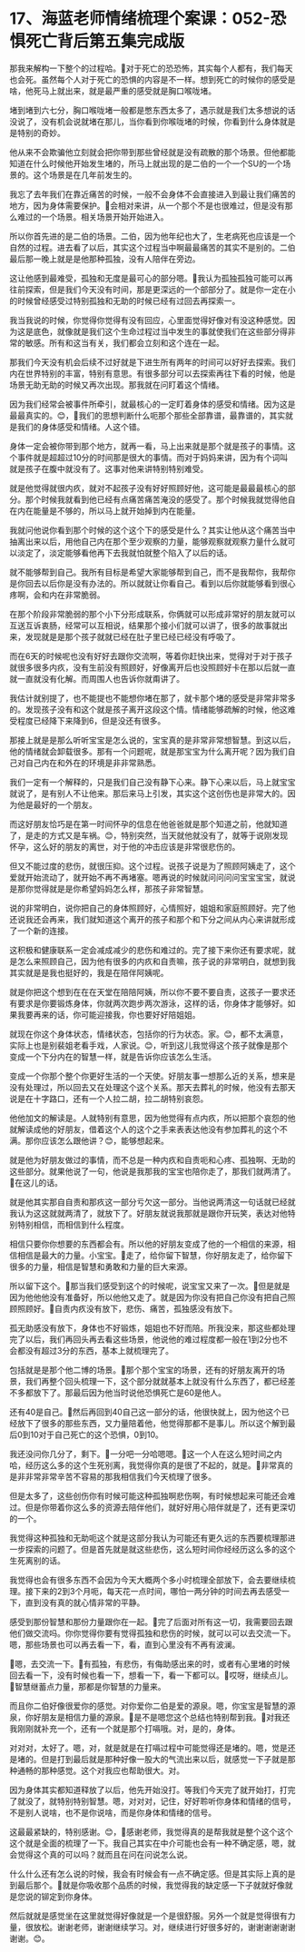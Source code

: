 # 17、海蓝老师情绪梳理个案课：052-恐惧死亡背后第五集完成版

那我来解构一下整个的过程哈。🎼对于死亡的恐恐怖，其实每个人都有，我们每天也会死。虽然每个人对于死亡的恐惧的内容是不一样。想到死亡的时候你的感受是啥，他死马上就出来，就是最严重的感受就是胸口喉咙堵。

堵到堵到六七分，胸口喉咙堵一般都是憋东西太多了，遇示就是我们太多想说的话没说了，没有机会说就堵在那儿，当你看到你喉咙堵的时候，你看到什么身体就是是特别的奇妙。

他从来不会欺骗他立刻就会把你带到那些曾经就是没有疏散的那个场景。但他都能知道在什么时候他开始发生堵的，所马上就出现的是二伯的一个一个SU的一个场景的。这个场景是在几年前发生的。

我忘了去年我们在靠近痛苦的时候，一般不会身体不会直接进入到最让我们痛苦的地方，因为身体需要保护。🎼会相对来讲，从一个那个不是也很难过，但是没有那么难过的一个场景。相关场景开始开始进入。

所以你首先进的是二伯的场景。二伯，因为他年纪也大了，生老病死也应该是一个自然的过程。进去看了以后，其实这个过程当中啊最最痛苦的其实不是别的。二伯最后那一晚上就是是他那种孤独，没有人陪伴在旁边。

这让他感到最难受，孤独和无度是最可心的部分嗯。🎼我认为孤独孤独可能可以再往前探索，但是我们今天没有时间，那是更深远的一个部部分了。就是你一定在小的时候曾经感受过特别孤独和无助的时候已经有过回去再探索一。

我当我说的时候，你觉得你觉得有没有回应，心里面觉得好像对有没这种感觉。因为这是底色，就像就是我们这个生命过程过当中发生的事就使我们在这些部分得非常的敏感。所有和这当有关，我们都会立刻和这个连在一起。

那我们今天没有机会后续不过好就是下进生所有两年的时间可以好好去探索。我们内在世界特别的丰富，特别有意思。有很多部分可以去探索再往下看的时候，他是场景无助无助的时候又再次出现。那我就在问盯着这个情绪。

因为我们经常会被事件所牵引，就最核心的一定盯着身体的感受和情绪。因为这是最最真实的。😊，🎼我们的思想判断什么呃那个那些全部靠谱，最靠谱的，其实就是我们的身体感受和情绪。人这个错。

身体一定会被你带到那个地方，就再一看，马上出来就是那个就是孩子的事情。这个事件就是超超过10分的时间那是很大的事情。而对于妈妈来讲，因为有个词叫就是孩子在腹中就没有了。这事对他来讲特别特别难受。

就是他觉得就很内疚，就对不起孩子没有好好照顾好他，这可能是最最最核心的部分。那个时候我就看到他已经有点痛苦痛苦淹没的感受了。那个时候我就觉得他自在内在能量是不够的，所以马上就开始掉到内在能量。

我就问他说你看到那个时候的这个这个下的感受是什么？其实让他从这个痛苦当中抽离出来以后，用他自己内在那个至少观察的力量，能够观察就观察力量什么就可以淡定了，淡定能够看他再下去我就怕就整个陷入了以后的话。

就不能够帮到自己。我所有目标是希望大家能够帮到自己，而不是我帮你，我帮你是你回去以后你是没有办法的。所以就就让你看自己。看到以后你就能够看到很心疼啊，会和内在非常脆弱。

在那个阶段非常脆弱的那个小下分形成联系，你俩就可以形成非常好的朋友就可以互送互诉衷肠，经常可以互相说，结果那个接小们就可以讲了，很多的故事就出来，发现就是是那个孩子就就已经在肚子里已经已经没有呼吸了。

而在6天的时候呢也没有好好去跟你交流啊，等着你赶快出来，觉得对于对于孩子就很多很多内疚，没有生前没有照顾好，好像离开后也没照顾好卡在那以后就一直就一直就没有化解。而周围人也告诉你就甭讲了。

我估计就别提了，也不能提也不能想你堵在那了，就卡那个堵的感受是非常非常多的。发现孩子没有和这个就是孩子离开这段这个情。情绪能够疏解的时候，他这难受程度已经降下来降到6，但是没还有很多。

那接上就是是那么听听宝宝是怎么说的，宝宝真的是非常非常想智慧。到这以后，他的情绪就会卸载很多。那有一个问题呢，就是那宝宝为什么离开呢？因为我们自己对自己内在和外在的环境是非非常熟悉。

我们一定有一个解释的，只是我们自己没有静下心来。静下心来以后，马上就宝宝就说了，是有别人不让他来。那后来马上引发，其实这个这创伤也是非常大的。因为他是最好的一个朋友。

而这好朋友恰巧是在第一时间怀孕的信息在他爸爸就是那个知道之前，他就知道了，是走的方式又是车祸。😊，特别突然，当天就他就没有了，就等于说刚发现怀孕，这么好的朋友的离世，对于他的冲击应该是非常很悲伤的。

但又不能过度的悲伤，就很压抑。这个过程。说孩子说是为了照顾阿姨走了，这个爱就开始流动了，就开始不再不再堵塞。嗯再说的时候就问问问问宝宝宝宝，就说是那你觉得就是是你希望妈妈怎么样，那孩子非常智慧。

说的非常明白，说你把自己的身体照顾好，心情照好，姐姐和家庭照顾好。完了他还说我还会再来，我们就知道这个离开的孩子和那个和下分之间从内心来讲就形成了一个新的连接。

这积极和健康联系一定会减成减少的悲伤和难过的。完了接下来你还有要求呢，就是怎么来照顾自己，因为他有很多的内疚和自责嘛，孩子说的非常明白，就想到我其实就是是我也挺好的，我是在陪伴阿姨呢。

就是你把这个想到在在在天堂在陪陪阿姨，所以你不要不要自责，这孩子一要求还有要求是你要锻炼身体，你就两次跑步两次游泳，这样的话，你身体才能够好。如果我要再来的话，你可能迎接我，你也要好好陪姐姐。

就现在你这个身体状态，情绪状态，包括你的行为状态。家。😊，都不太满意，实际上也是别裴姐老看手戏，人家说。😊，听到这儿我觉得这个孩子就像是那个变成一个下分内在的智慧一样，就是告诉你应该怎么生活。

变成一个你那个整个你更好生活的一个天使。好朋友事一想那么近的关系，想来是没有处理过，所以回去又在处理这个这个关系。那天去葬礼的时候，他没有去那天说是在十字路口，还有一个人拉二胡，拉二胡特别哀怨。

他他加文的解读是。人就特别有意思，因为他觉得有点内疚，所以把那个哀怨的他就解读成他的好朋友，借着这个人的这个之手来表表达他没有参加葬礼的这个不满。那你应该怎么跟他讲？😊，能够想起来。

就是他为好朋友做过的事情，而不总是一种内疚和自责呃和心疼、孤独啊、无助的这些部分。就果他说了一句，他说是我那我的宝宝也陪你走了，那我们就两清了。🎼在这儿的话。

就是他其实那自自责和那疚这一部分亏欠这一部分。当他说两清这一句话就已经就我认为这这就就两清了，就放下了。好朋友就说我那就是跟你开玩笑，表达对他特别特别相信，而相信到什么程度。

相信只要你你想要的东西都会有。所以他的好朋友变成了他的一个相信的来源，相信相信是最大的力量。小宝宝。🎼走了，给你留下智慧，你好朋友走了，给你留下很多的力量，相信是智慧和勇敢和力量的巨大来源。

所以留下这个。🎼那当我们感受到这个的时候呢，说宝宝又来了一次。🎼但是就是因为他他他没有准备好，所以他他又走了。就是因为你没有把自己你没有把自己照顾照顾好。🎼自责内疚没有放下，悲伤、痛苦，孤独感没有放下。

孤无助感没有放下，身体也不好锻炼，姐姐也不好而陪。所我没来，那这些都处理完了以后，我们再回头再去看这些场景，他说他的难过程度都一般在1到2分也不会都没有超过3分的东西，基本上就梳理完了。

包括就是是那个他二博的场景。🎼那个那个宝宝的场景，还有的好朋友离开的场景，我们再整个回头梳理一下，这个部分就就基本上就没有什么东西了，都已经差不多都放下了。那最后因为他当时说他恐惧死亡是60是他人。

还有40是自己。🎼然后再回到40自己这一部分的话，他很快就上，因为他这个已经放下了很多的那些东西，又力量陪着他，他觉得那都不是事儿。所以这个解到最后0到10对于自己死亡的这个恐惧，0到10。

我还没问你几分了，剩下。🎼一分吧一分哈嗯嗯。🎼这一个人在这么短时间之内哈，经历这么多的这个生死别离，我觉得你真的是很了不起的，就是。🎼非常真的是非非常非常辛苦不容易的那我相信我们今天梳理了很多。

但是太多了，这些创伤你有时候可能这种孤独啊悲伤啊，有时候想起来可能还会难过。但是你带着你这么多的资源去陪伴他们，就好好用心陪伴就是了，还有更深切的一个。

我觉得这种孤独和无助呃这个就是这部分我认为可能还有更久远的东西要梳理那进一步探索的问题了。但是首先就是就这些悲伤，这么短时间你经经历这么多的这个生死离别的话。

我觉得也会有很多东西不会因为今天大概两个多小时梳理全部放下，会去要继续梳理。接下来的2到3个月呃，每天花一点时间，哪怕一两分钟的时间去再去感受一下，直到没有真的就心情非常的平静。

感受到那份智慧和那份力量跟你在一起。🎼完了后面对所有这一切，我需要回去跟他们做交流吗。你你觉得你要有觉得孤独和悲伤的时候，就可以可以去交流一下。嗯，那些场景也可以再去看一下，看，直到心里没有不再有波澜。

🎼嗯，去交流一下。🎼有孤独，有悲伤，有侮助感出来的时，或者有心里堵的时候回去看一下，没有时候也看一下，想看一下，看一下都可以。🎼哎呀，继续点儿。🎼智慧继蓄点力量，那都是你智慧的力量来。

而且你二伯好像很爱你的感觉。对你爱你二伯是爱的源泉。嗯，你宝宝是智慧的源泉，你好朋友是相信力量的源泉。🎼是不是嗯您这个总结也特别帮到我。🎼对我还我刚刚就补充一个，还有一个就是那个打嗝哦。对，是的，身体。

对对对，太好了。嗯，对，就是就是在打嗝过程中可能觉得还是堵的。嗯，觉是还是堵的。但是打到最后就是那种好像一股大的气流出来以后，就感觉一下子就是那种通畅的那种感觉。这个对我应也帮助很大。对。

因为身体其实都知道释放了以后，他先开始没打。等我们今天完了就开始打，打完了就没了，就特别特别智慧。嗯，对对对，记住，好好聆听你身体和情绪的信号，不是别人说啥，也不是你说啥，而是你身体和情绪的信号。

这最最紧缺的，特别感谢。😊，🎼感谢老师，我觉得真的是帮我就是整个这个这个这个就是全面的梳理了一下。我自己其实在中介可能也会有一种不确定感，嗯，就会觉得这个真的可以吗？就而且在问在问说怎么说。

什么什么还有怎么说的时候，我会有时候会有一点不确定感。但是其实际上真的是到最后那个。🎼就是你吸收那个品质的时候，我觉得我的缺定感一下子就就好像就是您说的铆定到你身体。

然后就就是感觉坐在这里就觉得好像就是一个是很舒服。另外一个就是觉得很有力量，很放松。谢谢老师，谢谢继续学习。对，继续进行好很多好的，谢谢谢谢谢谢谢谢。😊。


